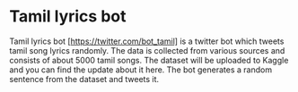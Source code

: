 # Tamil lyrics bot

Tamil lyrics bot [https://twitter.com/bot_tamil] is a twitter bot which tweets tamil song lyrics randomly. The data is collected from various sources and consists of about 5000 tamil songs. The dataset will be uploaded to Kaggle and you can find the update about it here. The bot generates a random sentence from the dataset and tweets it.
